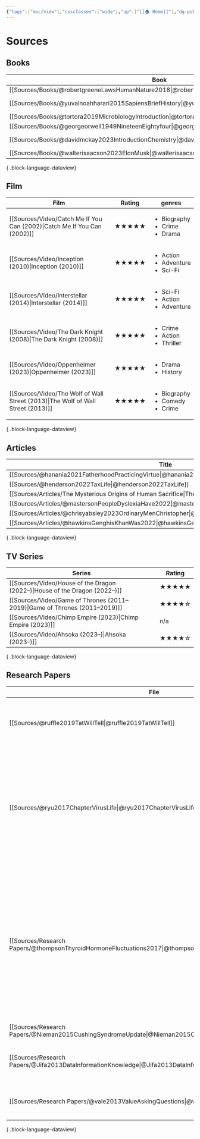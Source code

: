 ```yaml
---
{"tags":["moc/view"],"cssclasses":["wide"],"up":["[[🏠 Home]]"],"dg-publish":true,"permalink":"/atlas/sources/","dgPassFrontmatter":true}
---
```


# Sources

## Books
| Book                                                                                                  | Genre       |
| ----------------------------------------------------------------------------------------------------- | ----------- |
| [[Sources/Books/@robertgreeneLawsHumanNature2018\|@robertgreeneLawsHumanNature2018]]               | \-          |
| [[Sources/Books/@yuvalnoahharari2015SapiensBriefHistory\|@yuvalnoahharari2015SapiensBriefHistory]] | Non-Fiction |
| [[Sources/Books/@tortora2019MicrobiologyIntroduction\|@tortora2019MicrobiologyIntroduction]]       | \-          |
| [[Sources/Books/@georgeorwell1949NineteenEightyfour\|@georgeorwell1949NineteenEightyfour]]         | Fiction     |
| [[Sources/Books/@davidmckay2023IntroductionChemistry\|@davidmckay2023IntroductionChemistry]]       | Non-Fiction |
| [[Sources/Books/@walterisaacson2023ElonMusk\|@walterisaacson2023ElonMusk]]                         | \-          |

{ .block-language-dataview}

## Film
| Film                                                                                | Rating | genres                                                    |
| ----------------------------------------------------------------------------------- | ------ | --------------------------------------------------------- |
| [[Sources/Video/Catch Me If You Can (2002)\|Catch Me If You Can (2002)]]         | ★★★★★  | <ul><li>Biography</li><li>Crime</li><li>Drama</li></ul>   |
| [[Sources/Video/Inception (2010)\|Inception (2010)]]                             | ★★★★★  | <ul><li>Action</li><li>Adventure</li><li>Sci-Fi</li></ul> |
| [[Sources/Video/Interstellar (2014)\|Interstellar (2014)]]                       | ★★★★★  | <ul><li>Sci-Fi</li><li>Action</li><li>Adventure</li></ul> |
| [[Sources/Video/The Dark Knight (2008)\|The Dark Knight (2008)]]                 | ★★★★★  | <ul><li>Crime</li><li>Action</li><li>Thriller</li></ul>   |
| [[Sources/Video/Oppenheimer (2023)\|Oppenheimer (2023)]]                         | ★★★★★  | <ul><li>Drama</li><li>History</li></ul>                   |
| [[Sources/Video/The Wolf of Wall Street (2013)\|The Wolf of Wall Street (2013)]] | ★★★★★  | <ul><li>Biography</li><li>Comedy</li><li>Crime</li></ul>  |

{ .block-language-dataview}

## Articles
| Title                                                                                                        |
| ------------------------------------------------------------------------------------------------------------ |
| [[Sources/@hanania2021FatherhoodPracticingVirtue\|@hanania2021FatherhoodPracticingVirtue]]                |
| [[Sources/@henderson2022TaxLife\|@henderson2022TaxLife]]                                                  |
| [[Sources/Articles/The Mysterious Origins of Human Sacrifice\|The Mysterious Origins of Human Sacrifice]] |
| [[Sources/Articles/@mastersonPeopleDyslexiaHave2022\|@mastersonPeopleDyslexiaHave2022]]                   |
| [[Sources/Articles/@chrisyabsley2023OrdinaryMenChristopher\|@chrisyabsley2023OrdinaryMenChristopher]]     |
| [[Sources/Articles/@hawkinsGenghisKhanWas2022\|@hawkinsGenghisKhanWas2022]]                               |

{ .block-language-dataview}

## TV Series
| Series                                                                        | Rating |
| ----------------------------------------------------------------------------- | ------ |
| [[Sources/Video/House of the Dragon (2022–)\|House of the Dragon (2022–)]] | ★★★★★  |
| [[Sources/Video/Game of Thrones (2011–2019)\|Game of Thrones (2011–2019)]] | ★★★★☆  |
| [[Sources/Video/Chimp Empire (2023)\|Chimp Empire (2023)]]                 | n/a    |
| [[Sources/Video/Ahsoka (2023–)\|Ahsoka (2023–)]]                           | ★★★★☆  |

{ .block-language-dataview}

## Research Papers
| File                                                                                                            | Keywords                                                                                                                                                                                                                                                                                                                            |
| --------------------------------------------------------------------------------------------------------------- | ----------------------------------------------------------------------------------------------------------------------------------------------------------------------------------------------------------------------------------------------------------------------------------------------------------------------------------- |
| [[Sources/@ruffle2019TatWillTell\|@ruffle2019TatWillTell]]                                                   | <ul><li>Experimental economics</li><li>Impulsivity</li><li>Tattoo</li><li>Time preferences</li></ul>                                                                                                                                                                                                                                |
| [[Sources/@ryu2017ChapterVirusLife\|@ryu2017ChapterVirusLife]]                                               | <ul><li>Cell-to-cell spread</li><li>clathrin-mediated endocytosis</li><li>fusion peptide</li><li>late domain</li><li>macropinocytosis</li><li>multivesicular bodies</li><li>packaging signal</li><li>receptor-mediated endocytosis</li></ul>                                                                                        |
| [[Sources/Research Papers/@thompsonThyroidHormoneFluctuations2017\|@thompsonThyroidHormoneFluctuations2017]] | <ul><li>Alouatta</li><li>Animals</li><li>Basal Metabolism</li><li>Body Temperature Regulation</li><li>energetics</li><li>Macaca</li><li>Seasons</li><li>Species Specificity</li><li>temperature</li><li>Temperature</li><li>thermal environment</li><li>thermoregulation</li><li>thyroid hormone</li><li>Thyroid Hormones</li></ul> |
| [[Sources/Research Papers/@Nieman2015CushingSyndromeUpdate\|@Nieman2015CushingSyndromeUpdate]]               | <ul></ul>                                                                                                                                                                                                                                                                                                                           |
| [[Sources/Research Papers/@Jifa2013DataInformationKnowledge\|@Jifa2013DataInformationKnowledge]]             | <ul><li>meta-synthesis of wisdom</li><li>wisdom</li><li>wisdom city</li></ul>                                                                                                                                                                                                                                                       |
| [[Sources/Research Papers/@vale2013ValueAskingQuestions\|@vale2013ValueAskingQuestions]]                     | <ul><li>Learning</li><li>Communication</li><li>Education</li></ul>                                                                                                                                                                                                                                                                  |

{ .block-language-dataview}